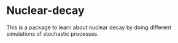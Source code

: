 # Nuclear-decay
This is a package to learn about nuclear decay by doing different simulations of stochastic processes.
